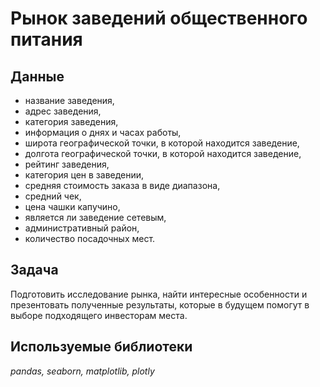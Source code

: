 # Рынок заведений общественного питания

## Данные

- название заведения,
- адрес заведения,
- категория заведения,
- информация о днях и часах работы,
- широта географической точки, в которой находится заведение,
- долгота географической точки, в которой находится заведение,
- рейтинг заведения,
- категория цен в заведении,
- средняя стоимость заказа в виде диапазона,
- средний чек,
- цена чашки капучино,
- является ли заведение сетевым,
- административный район,
- количество посадочных мест.

## Задача
Подготовить исследование рынка, найти интересные особенности и презентовать полученные результаты, которые в будущем помогут в выборе подходящего инвесторам места.

## Используемые библиотеки
*pandas, seaborn, matplotlib, plotly*

